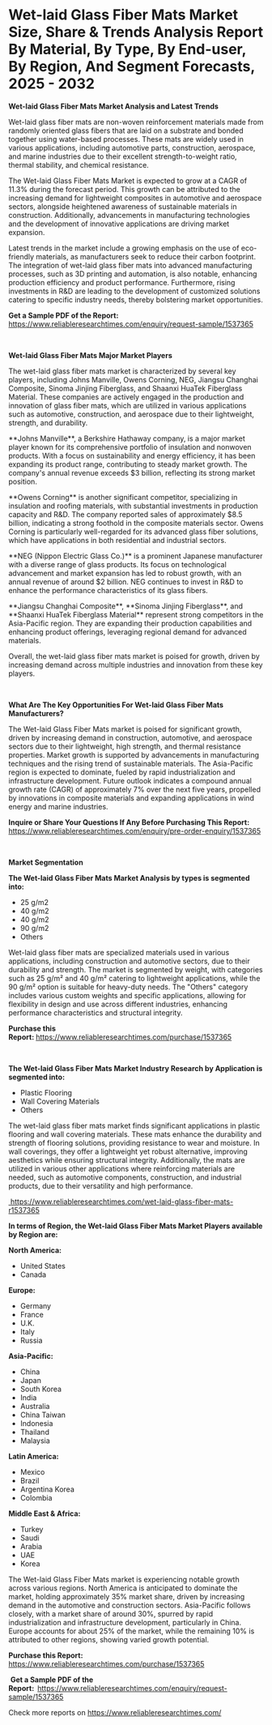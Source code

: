 <p><h1>Wet-laid Glass Fiber Mats Market Size, Share & Trends Analysis Report By Material, By Type, By End-user, By Region, And Segment Forecasts, 2025 - 2032</h1></p><p><strong>Wet-laid Glass Fiber Mats Market Analysis and Latest Trends</strong></p>
<p><p>Wet-laid glass fiber mats are non-woven reinforcement materials made from randomly oriented glass fibers that are laid on a substrate and bonded together using water-based processes. These mats are widely used in various applications, including automotive parts, construction, aerospace, and marine industries due to their excellent strength-to-weight ratio, thermal stability, and chemical resistance.</p><p>The Wet-laid Glass Fiber Mats Market is expected to grow at a CAGR of 11.3% during the forecast period. This growth can be attributed to the increasing demand for lightweight composites in automotive and aerospace sectors, alongside heightened awareness of sustainable materials in construction. Additionally, advancements in manufacturing technologies and the development of innovative applications are driving market expansion.</p><p>Latest trends in the market include a growing emphasis on the use of eco-friendly materials, as manufacturers seek to reduce their carbon footprint. The integration of wet-laid glass fiber mats into advanced manufacturing processes, such as 3D printing and automation, is also notable, enhancing production efficiency and product performance. Furthermore, rising investments in R&D are leading to the development of customized solutions catering to specific industry needs, thereby bolstering market opportunities.</p></p>
<p><strong>Get a Sample PDF of the Report:&nbsp;</strong> <a href="https://www.reliableresearchtimes.com/enquiry/request-sample/1537365?utm_campaign=3037&utm_medium=2&utm_source=Github&utm_content=ia&utm_term=24032025&utm_id=wet-laid-glass-fiber-mats">https://www.reliableresearchtimes.com/enquiry/request-sample/1537365</a></p>
<p>&nbsp;</p>
<p><strong>Wet-laid Glass Fiber Mats Major Market Players</strong></p>
<p><p>The wet-laid glass fiber mats market is characterized by several key players, including Johns Manville, Owens Corning, NEG, Jiangsu Changhai Composite, Sinoma Jinjing Fiberglass, and Shaanxi HuaTek Fiberglass Material. These companies are actively engaged in the production and innovation of glass fiber mats, which are utilized in various applications such as automotive, construction, and aerospace due to their lightweight, strength, and durability.</p><p>**Johns Manville**, a Berkshire Hathaway company, is a major market player known for its comprehensive portfolio of insulation and nonwoven products. With a focus on sustainability and energy efficiency, it has been expanding its product range, contributing to steady market growth. The company's annual revenue exceeds $3 billion, reflecting its strong market position.</p><p>**Owens Corning** is another significant competitor, specializing in insulation and roofing materials, with substantial investments in production capacity and R&D. The company reported sales of approximately $8.5 billion, indicating a strong foothold in the composite materials sector. Owens Corning is particularly well-regarded for its advanced glass fiber solutions, which have applications in both residential and industrial sectors.</p><p>**NEG (Nippon Electric Glass Co.)** is a prominent Japanese manufacturer with a diverse range of glass products. Its focus on technological advancement and market expansion has led to robust growth, with an annual revenue of around $2 billion. NEG continues to invest in R&D to enhance the performance characteristics of its glass fibers.</p><p>**Jiangsu Changhai Composite**, **Sinoma Jinjing Fiberglass**, and **Shaanxi HuaTek Fiberglass Material** represent strong competitors in the Asia-Pacific region. They are expanding their production capabilities and enhancing product offerings, leveraging regional demand for advanced materials. </p><p>Overall, the wet-laid glass fiber mats market is poised for growth, driven by increasing demand across multiple industries and innovation from these key players.</p></p>
<p>&nbsp;</p>
<p><strong>What Are The Key Opportunities For Wet-laid Glass Fiber Mats Manufacturers?</strong></p>
<p><p>The Wet-laid Glass Fiber Mats market is poised for significant growth, driven by increasing demand in construction, automotive, and aerospace sectors due to their lightweight, high strength, and thermal resistance properties. Market growth is supported by advancements in manufacturing techniques and the rising trend of sustainable materials. The Asia-Pacific region is expected to dominate, fueled by rapid industrialization and infrastructure development. Future outlook indicates a compound annual growth rate (CAGR) of approximately 7% over the next five years, propelled by innovations in composite materials and expanding applications in wind energy and marine industries.</p></p>
<p><strong>Inquire or Share Your Questions If Any Before Purchasing This Report:</strong> <a href="https://www.reliableresearchtimes.com/enquiry/pre-order-enquiry/1537365?utm_campaign=3037&utm_medium=2&utm_source=Github&utm_content=ia&utm_term=24032025&utm_id=wet-laid-glass-fiber-mats">https://www.reliableresearchtimes.com/enquiry/pre-order-enquiry/1537365</a></p>
<p>&nbsp;</p>
<p><strong>Market Segmentation</strong></p>
<p><strong>The Wet-laid Glass Fiber Mats Market Analysis by types is segmented into:</strong></p>
<p><ul><li>25 g/m2</li><li>40 g/m2</li><li>40 g/m2</li><li>90 g/m2</li><li>Others</li></ul></p>
<p><p>Wet-laid glass fiber mats are specialized materials used in various applications, including construction and automotive sectors, due to their durability and strength. The market is segmented by weight, with categories such as 25 g/m² and 40 g/m² catering to lightweight applications, while the 90 g/m² option is suitable for heavy-duty needs. The "Others" category includes various custom weights and specific applications, allowing for flexibility in design and use across different industries, enhancing performance characteristics and structural integrity.</p></p>
<p><strong>Purchase this Report:&nbsp;</strong><a href="https://www.reliableresearchtimes.com/purchase/1537365?utm_campaign=3037&utm_medium=2&utm_source=Github&utm_content=ia&utm_term=24032025&utm_id=wet-laid-glass-fiber-mats">https://www.reliableresearchtimes.com/purchase/1537365</a></p>
<p>&nbsp;</p>
<p><strong>The Wet-laid Glass Fiber Mats Market Industry Research by Application is segmented into:</strong></p>
<p><ul><li>Plastic Flooring</li><li>Wall Covering Materials</li><li>Others</li></ul></p>
<p><p>The wet-laid glass fiber mats market finds significant applications in plastic flooring and wall covering materials. These mats enhance the durability and strength of flooring solutions, providing resistance to wear and moisture. In wall coverings, they offer a lightweight yet robust alternative, improving aesthetics while ensuring structural integrity. Additionally, the mats are utilized in various other applications where reinforcing materials are needed, such as automotive components, construction, and industrial products, due to their versatility and high performance.</p></p>
<p><a href="https://www.reliableresearchtimes.com/wet-laid-glass-fiber-mats-r1537365?utm_campaign=3037&utm_medium=2&utm_source=Github&utm_content=ia&utm_term=24032025&utm_id=wet-laid-glass-fiber-mats">&nbsp;https://www.reliableresearchtimes.com/wet-laid-glass-fiber-mats-r1537365</a></p>
<p><strong>In terms of Region, the Wet-laid Glass Fiber Mats Market Players available by Region are:</strong></p>
<p>
    <p> <strong> North America: </strong>
        <ul>
            <li>United States</li>
            <li>Canada</li>
        </ul>
        </p> 
    <p> <strong> Europe: </strong>
        <ul>
            <li>Germany</li>
            <li>France</li>
            <li>U.K.</li>
            <li>Italy</li>
            <li>Russia</li>
        </ul>
        </p> 
    <p> <strong> Asia-Pacific: </strong>
        <ul>
            <li>China</li>
            <li>Japan</li>
            <li>South Korea</li>
            <li>India</li>
            <li>Australia</li>
            <li>China Taiwan</li>
            <li>Indonesia</li>
            <li>Thailand</li>
            <li>Malaysia</li>
        </ul>
        </p> 
    <p> <strong> Latin America: </strong>
        <ul>
            <li>Mexico</li>
            <li>Brazil</li>
            <li>Argentina Korea</li>
            <li>Colombia</li>
        </ul>
        </p> 
    <p> <strong> Middle East & Africa: </strong>
        <ul>
            <li>Turkey</li>
            <li>Saudi</li>
            <li>Arabia</li>
            <li>UAE</li>
            <li>Korea</li>
        </ul>
    </p>
    </p>
<p><p>The Wet-laid Glass Fiber Mats market is experiencing notable growth across various regions. North America is anticipated to dominate the market, holding approximately 35% market share, driven by increasing demand in the automotive and construction sectors. Asia-Pacific follows closely, with a market share of around 30%, spurred by rapid industrialization and infrastructure development, particularly in China. Europe accounts for about 25% of the market, while the remaining 10% is attributed to other regions, showing varied growth potential.</p></p>
<p><strong>Purchase this Report: </strong><a href="https://www.reliableresearchtimes.com/purchase/1537365?utm_campaign=3037&utm_medium=2&utm_source=Github&utm_content=ia&utm_term=24032025&utm_id=wet-laid-glass-fiber-mats">https://www.reliableresearchtimes.com/purchase/1537365</a></p>
<p>&nbsp;<strong>Get a Sample PDF of the Report:&nbsp;&nbsp;</strong><a href="https://www.reliableresearchtimes.com/enquiry/request-sample/1537365?utm_campaign=3037&utm_medium=2&utm_source=Github&utm_content=ia&utm_term=24032025&utm_id=wet-laid-glass-fiber-mats">https://www.reliableresearchtimes.com/enquiry/request-sample/1537365</a></p>
<p><strong></strong></p>
<p>Check more reports on <a href="https://www.reliableresearchtimes.com/?utm_campaign=3037&utm_medium=2&utm_source=Github&utm_content=ia&utm_term=24032025&utm_id=wet-laid-glass-fiber-mats">https://www.reliableresearchtimes.com/</a></p>